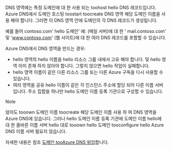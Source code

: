 DNS 영역에는 특정 도메인에 대 한 사용 되는 toohost hello DNS 레코드입니다. Azure DNS에서 도메인 호스팅 toostart toocreate DNS 영역 해당 도메인 이름을 사용 해야 합니다. 그러면 이 DNS 영역 안에 도메인의 각 DNS 레코드가 생성됩니다.

예를 들어 contoso.com' hello 도메인' 예: (메일 서버)에 대 한 ' mail.contoso.com' 및 'www.contoso.com' (웹 사이트)에 대 한 여러 DNS 레코드를 포함할 수 있습니다.

Azure DNS에서 DNS 영역을 만드는 경우:

* hello 영역의 hello 이름을 hello 리소스 그룹 내에서 고유 해야 합니다. 및 hello 영역 이미 존재 하지 않아야 합니다. 그렇지 않으면 hello 작업이 실패합니다.
* hello 영역 이름이 같은 다른 리소스 그룹 또는 다른 Azure 구독을 다시 사용할 수 있습니다.
* 여러 영역을 공유 hello 이름이 같은 각 인스턴스 주소에 할당 되어 다른 이름 서버입니다. 주소 집합을 하나만 hello 도메인 이름 등록 기관으로 구성할 수 있습니다.

> [!NOTE]
> 않아도 tooown 도메인 이름 toocreate 해당 도메인 이름 사용 하 여 DNS 영역을 Azure DNS에 있습니다. 그러나 hello 도메인 이름 등록 기관에 도메인 이름 hello에 대 한 올바른 이름 서버 hello 대로 tooown hello 도메인 tooconfigure hello Azure DNS 이름 서버 필요지 않습니다.
> 
> 자세한 내용은 참조 [도메인 tooAzure DNS 위임](../articles/dns/dns-domain-delegation.md)합니다.
